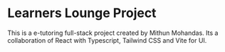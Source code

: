 # Learners Lounge Project
This is a e-tutoring full-stack project created by Mithun Mohandas. 
Its a collaboration of React with Typescript, Tailwind CSS and Vite for UI.